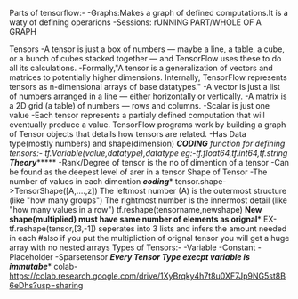 Parts of tensorflow:-
-Graphs:Makes a graph of defined computations.It is a waty of defining operarions
-Sessions: rUNNING PART/WHOLE OF A GRAPH


Tensors
-A tensor is just a box of numbers — maybe a line, a table, a cube, or a bunch of cubes stacked together — and TensorFlow uses these to do all its calculations.
-Formally,"A tensor is a generalization of vectors and matrices to potentially higher dimensions. Internally, TensorFlow represents tensors as n-dimensional arrays of base datatypes."
-A vector is just a list of numbers arranged in a line — either horizontally or vertically.
-A matrix is a 2D grid (a table) of numbers — rows and columns.
-Scalar is just one value 
-Each tensor represents a partialy defined computation that will eventually produce a value. TensorFlow programs work by building a graph of Tensor objects that details how tensors are related. 
-Has Data type(mostly numbers) and shape(dimension)
*********CODING********
function for defining tensors:-
tf.Variable(value,datatype),datatype eg:-tf.float64,tf.int64,tf.string
**********Theory****************
-Rank/Degree of tensor is the no of dimention of a tensor
-Can be found as the deepest level of arer in a tensor
Shape of Tensor
-The number of values in each dimention
*******coding********
tensor.shape->TensorShape([A,....,z])
The leftmost number (A) is the outermost structure (like "how many groups")
The rightmost number is the innermost detail (like "how many values in a row")
tf.reshape(tensorname,newshape)
**New shape(multiplied) must have same number of elements as orignal***
EX-tf.reshape(tensor,[3,-1])
seperates into 3 lists and infers the amount needed in each
#also if you put the multipliction of orignal tensor you will get a huge array with no nested arrays
Types of Tensors:-
    -Variable
    -Constant
    -Placeholder
    -Sparsetensor
    ***Every Tensor Type execpt variable is immutabe****
colab-https://colab.research.google.com/drive/1XyBrqky4h7t8u0XF7Jp9NG5st8B6eDhs?usp=sharing
  
